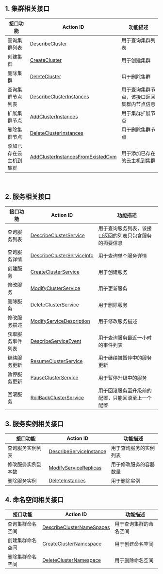 ## 1. 集群相关接口
| 接口功能 | Action ID | 功能描述
|---------|---------|---------|
| 查询集群列表 | [DescribeCluster](/doc/api/457/9448) | 用于查询集群列表
| 创建集群 | [CreateCluster](/doc/api/457/9444) |用于创建集群
| 删除集群 | [DeleteCluster](/doc/api/457/9445) | 用于删除集群
| 查询集群节点列表 | [DescribeClusterInstances](/doc/api/457/9449) |  用于查询集群节点，该接口返回集群内节点信息
| 扩展集群节点 | [AddClusterInstances](/doc/api/457/9447) |  用于集群扩展节点
| 删除集群节点 | [DeleteClusterInstances](/doc/api/457/9446) |  用于删除集群节点
| 添加已存在云主机到集群 | [AddClusterInstancesFromExistedCvm](/doc/api/457/9450) | 用于添加已存在的云主机到集群
 
## 2. 服务相关接口
| 接口功能 | Action ID | 功能描述
|---------|---------|---------|
| 查询服务列表 | [DescribeClusterService](/doc/api/457/9440) | 用于查询服务列表，该接口返回的列表只包含服务的扼要信息
| 查询服务详情 | [DescribeClusterServiceInfo](/doc/api/457/9441) | 用于查询单个服务详情
| 创建服务 | [CreateClusterService](/doc/api/457/9436) | 用于创建服务
| 修改服务 | [ModifyClusterService](/doc/api/457/9434) | 用于更新服务
| 删除服务 | [DeleteClusterService](/doc/api/457/9437) | 用于删除服务
| 修改服务描述 | [ModifyServiceDescription](/doc/api/457/9435) | 用于修改服务描述
| 获取服务事件列表 | [DescribeServiceEvent](/doc/api/457/9443) | 用于查询服务最近一小时的事件列表
| 继续服务更新 | [ResumeClusterService](/doc/api/457/9442) | 用于继续被暂停中的服务更新
| 暂停服务更新 | [PauseClusterService](/doc/api/457/9439) | 用于暂停升级中的服务
| 回滚服务 | [RollBackClusterService](/doc/api/457/9438) | 用于回滚服务至升级前的配置，只能回滚至上一个配置

## 3. 服务实例相关接口
| 接口功能 | Action ID | 功能描述
|---------|---------|---------|
| 查询服务实例列表 | [DescribeServiceInstance](/doc/api/457/9433)|  用于查询服务的实例列表
| 修改服务实例副本数 | [ModifyServiceReplicas](/doc/api/457/9431) | 用于修改服务的容器数量
| 删除服务实例 | [DeleteInstances](/doc/api/457/9432) | 用于删除实例

## 4. 命名空间相关接口
| 接口功能 | Action ID | 功能描述
|---------|---------|---------|
| 查询集群命名空间 | [DescribeClusterNameSpaces](/doc/api/457/9430) | 用于查询集群的命名空间
| 创建集群命名空间 | [CreateClusterNamespace](/doc/api/457/9428) |  用于创建命名空间
| 删除集群命名空间 | [DeleteClusterNamespace](/doc/api/457/9429) | 用于删除命名空间

